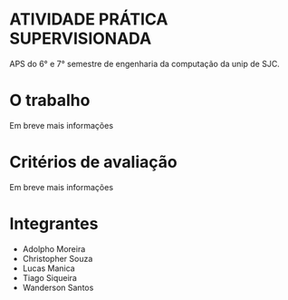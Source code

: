 # ATIVIDADE PRÁTICA SUPERVISIONADA

APS do 6° e 7° semestre de engenharia da computação da unip de SJC. 

# O trabalho

Em breve mais informações

# Critérios de avaliação

Em breve mais informações

# Integrantes

* Adolpho Moreira <br/>
* Christopher Souza <br/>
* Lucas Manica <br/>
* Tiago Siqueira <br/>
* Wanderson Santos <br/> 
